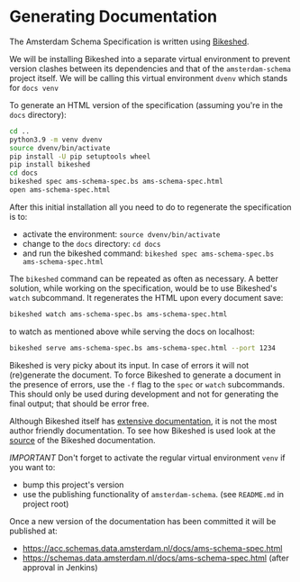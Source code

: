 Generating Documentation
========================

The Amsterdam Schema Specification is written using
[Bikeshed](https://github.com/tabatkins/bikeshed).

We will be installing Bikeshed into a separate virtual environment
to prevent version clashes between its dependencies
and that of the `amsterdam-schema` project itself.
We will be calling this virtual environment `dvenv`
which stands for `docs venv`

To generate an HTML version of the specification
(assuming you're in the `docs` directory):

```bash
cd ..
python3.9 -m venv dvenv
source dvenv/bin/activate
pip install -U pip setuptools wheel
pip install bikeshed
cd docs
bikeshed spec ams-schema-spec.bs ams-schema-spec.html
open ams-schema-spec.html
```

After this initial installation
all you need to do to regenerate the specification
is to:

* activate the environment: `source dvenv/bin/activate`
* change to the `docs` directory: `cd docs`
* and run the bikeshed command: `bikeshed spec ams-schema-spec.bs ams-schema-spec.html`

The `bikeshed` command can be repeated as often as necessary.
A better solution,
while working on the specification,
would be to use Bikeshed's `watch` subcommand.
It regenerates the HTML upon every document save:

```bash
bikeshed watch ams-schema-spec.bs ams-schema-spec.html
```

to watch as mentioned above while serving the docs on localhost:

```bash
bikeshed serve ams-schema-spec.bs ams-schema-spec.html --port 1234
```

Bikeshed is very picky about its input.
In case of errors it will not (re)generate the document.
To force Bikeshed to generate a document in the presence of errors,
use the `-f` flag to the `spec` or `watch` subcommands.
This should only be used during development
and not for generating the final output;
that should be error free.

Although Bikeshed itself has [extensive documentation](https://tabatkins.github.io/bikeshed/),
it is not the most author friendly documentation.
To see how Bikeshed is used
look at the [source](https://github.com/tabatkins/bikeshed/blob/master/docs/index.bs)
of the Bikeshed documentation.

*IMPORTANT* Don't forget to activate the regular virtual environment `venv`
if you want to:

* bump this project's version
* use the publishing functionality of `amsterdam-schema`. (see `README.md` in project root)

Once a new version of the documentation has been committed it will be published at:

* https://acc.schemas.data.amsterdam.nl/docs/ams-schema-spec.html
* https://schemas.data.amsterdam.nl/docs/ams-schema-spec.html (after approval in Jenkins)
